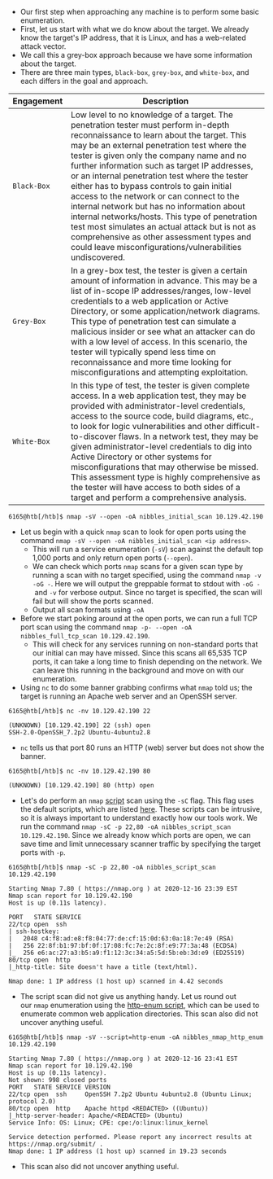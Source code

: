 * Our first step when approaching any machine is to perform some basic enumeration.
* First, let us start with what we do know about the target. We already know the target's IP address, that it is Linux, and has a web-related attack vector.
* We call this a grey-box approach because we have some information about the target. 
* There are three main types, `black-box`, `grey-box`, and `white-box`, and each differs in the goal and approach.

|**Engagement**|**Description**|
|---|---|
|`Black-Box`|Low level to no knowledge of a target. The penetration tester must perform in-depth reconnaissance to learn about the target. This may be an external penetration test where the tester is given only the company name and no further information such as target IP addresses, or an internal penetration test where the tester either has to bypass controls to gain initial access to the network or can connect to the internal network but has no information about internal networks/hosts. This type of penetration test most simulates an actual attack but is not as comprehensive as other assessment types and could leave misconfigurations/vulnerabilities undiscovered.|
|`Grey-Box`|In a grey-box test, the tester is given a certain amount of information in advance. This may be a list of in-scope IP addresses/ranges, low-level credentials to a web application or Active Directory, or some application/network diagrams. This type of penetration test can simulate a malicious insider or see what an attacker can do with a low level of access. In this scenario, the tester will typically spend less time on reconnaissance and more time looking for misconfigurations and attempting exploitation.|
|`White-Box`|In this type of test, the tester is given complete access. In a web application test, they may be provided with administrator-level credentials, access to the source code, build diagrams, etc., to look for logic vulnerabilities and other difficult-to-discover flaws. In a network test, they may be given administrator-level credentials to dig into Active Directory or other systems for misconfigurations that may otherwise be missed. This assessment type is highly comprehensive as the tester will have access to both sides of a target and perform a comprehensive analysis.|
```shell-session
6165@htb[/htb]$ nmap -sV --open -oA nibbles_initial_scan 10.129.42.190
```
* Let us begin with a quick `nmap` scan to look for open ports using the command `nmap -sV --open -oA nibbles_initial_scan <ip address>`.
	* This will run a service enumeration (`-sV`) scan against the default top 1,000 ports and only return open ports (`--open`).
	* We can check which ports `nmap` scans for a given scan type by running a scan with no target specified, using the command `nmap -v -oG -`. Here we will output the greppable format to stdout with `-oG -` and `-v` for verbose output. Since no target is specified, the scan will fail but will show the ports scanned.
	* Output all scan formats using `-oA`
* Before we start poking around at the open ports, we can run a full TCP port scan using the command `nmap -p- --open -oA nibbles_full_tcp_scan 10.129.42.190`. 
	* This will check for any services running on non-standard ports that our initial can may have missed. Since this scans all 65,535 TCP ports, it can take a long time to finish depending on the network. We can leave this running in the background and move on with our enumeration.
* Using `nc` to do some banner grabbing confirms what `nmap` told us; the target is running an Apache web server and an OpenSSH server.
```shell-session
6165@htb[/htb]$ nc -nv 10.129.42.190 22

(UNKNOWN) [10.129.42.190] 22 (ssh) open
SSH-2.0-OpenSSH_7.2p2 Ubuntu-4ubuntu2.8
```
* `nc` tells us that port 80 runs an HTTP (web) server but does not show the banner.
```shell-session
6165@htb[/htb]$ nc -nv 10.129.42.190 80

(UNKNOWN) [10.129.42.190] 80 (http) open
```
* Let's do perform an `nmap` [script](https://nmap.org/book/man-nse.html) scan using the `-sC` flag. This flag uses the default scripts, which are listed [here](https://nmap.org/nsedoc/categories/default.html). These scripts can be intrusive, so it is always important to understand exactly how our tools work. We run the command `nmap -sC -p 22,80 -oA nibbles_script_scan 10.129.42.190`. Since we already know which ports are open, we can save time and limit unnecessary scanner traffic by specifying the target ports with `-p`.
```shell-session
6165@htb[/htb]$ nmap -sC -p 22,80 -oA nibbles_script_scan 10.129.42.190

Starting Nmap 7.80 ( https://nmap.org ) at 2020-12-16 23:39 EST
Nmap scan report for 10.129.42.190
Host is up (0.11s latency).

PORT   STATE SERVICE
22/tcp open  ssh
| ssh-hostkey: 
|   2048 c4:f8:ad:e8:f8:04:77:de:cf:15:0d:63:0a:18:7e:49 (RSA)
|   256 22:8f:b1:97:bf:0f:17:08:fc:7e:2c:8f:e9:77:3a:48 (ECDSA)
|_  256 e6:ac:27:a3:b5:a9:f1:12:3c:34:a5:5d:5b:eb:3d:e9 (ED25519)
80/tcp open  http
|_http-title: Site doesn't have a title (text/html).

Nmap done: 1 IP address (1 host up) scanned in 4.42 seconds
```
* The script scan did not give us anything handy. Let us round out our `nmap` enumeration using the [http-enum script](https://nmap.org/nsedoc/scripts/http-enum.html), which can be used to enumerate common web application directories. This scan also did not uncover anything useful.
```shell-session
6165@htb[/htb]$ nmap -sV --script=http-enum -oA nibbles_nmap_http_enum 10.129.42.190 

Starting Nmap 7.80 ( https://nmap.org ) at 2020-12-16 23:41 EST
Nmap scan report for 10.129.42.190
Host is up (0.11s latency).
Not shown: 998 closed ports
PORT   STATE SERVICE VERSION
22/tcp open  ssh     OpenSSH 7.2p2 Ubuntu 4ubuntu2.8 (Ubuntu Linux; protocol 2.0)
80/tcp open  http    Apache httpd <REDACTED> ((Ubuntu))
|_http-server-header: Apache/<REDACTED> (Ubuntu)
Service Info: OS: Linux; CPE: cpe:/o:linux:linux_kernel

Service detection performed. Please report any incorrect results at https://nmap.org/submit/ .
Nmap done: 1 IP address (1 host up) scanned in 19.23 seconds
```
* This scan also did not uncover anything useful.